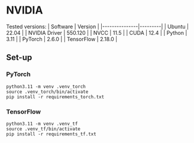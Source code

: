 # NVIDIA
Tested versions:
| Software      | Version |
|---------------|---------|
| Ubuntu        | 22.04   |
| NVIDIA Driver | 550.120 |
| NVCC          | 11.5    |
| CUDA          | 12.4    |
| Python        | 3.11    |
| PyTorch       | 2.6.0   |
| TensorFlow    | 2.18.0  |

## Set-up

### PyTorch
```shell
python3.11 -m venv .venv_torch
source .venv_torch/bin/activate
pip install -r requirements_torch.txt 
```

### TensorFlow
```shell
python3.11 -m venv .venv_tf
source .venv_tf/bin/activate
pip install -r requirements_tf.txt 
```


